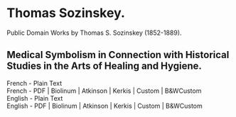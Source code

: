 # Thomas Sozinskey.

Public Domain Works by Thomas S. Sozinskey (1852-1889).

## Medical Symbolism in Connection with Historical Studies in the Arts of Healing and Hygiene.

French - Plain Text  
French - PDF | Biolinum | Atkinson | Kerkis | Custom | B&WCustom  
English - Plain Text  
English - PDF | Biolinum | Atkinson | Kerkis | Custom | B&WCustom  
